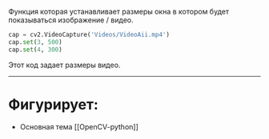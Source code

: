 Функция которая устанавливает размеры окна в котором будет показываться изображение / видео. 

```python
cap = cv2.VideoCapture('Videos/VideoAii.mp4')
cap.set(3, 500)
cap.set(4, 300)
```

Этот код задает размеры видео. 

---
# Фигурирует:
*  Основная тема [[OpenCV-python]]